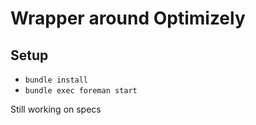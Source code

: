 # Wrapper around Optimizely

## Setup
- `bundle install`
- `bundle exec foreman start`

Still working on specs

